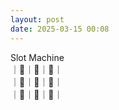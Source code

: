 ```yaml
---
layout: post
date: 2025-03-15 00:08
---
```


Slot Machine<br />
｜🤡｜🔔｜🤡｜<br />
｜🍇｜🍇｜🔔｜<br />
｜💎｜🍒｜💎｜<br />

